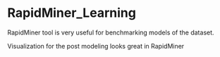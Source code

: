 # RapidMiner_Learning

RapidMiner tool is very useful for benchmarking models of the dataset.

Visualization for the post modeling looks great in RapidMiner
